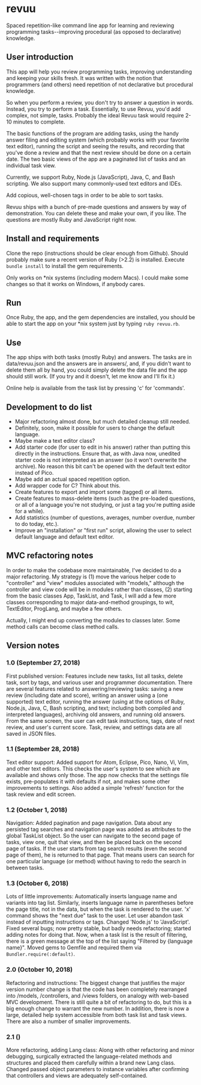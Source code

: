 # revuu
Spaced repetition-like command line app for learning and reviewing programming
tasks--improving procedural (as opposed to declarative) knowledge.

## User introduction

This app will help you review programming tasks, improving understanding and
keeping your skills fresh. It was written with the notion that programmers (and
others) need repetition of not declarative but procedural knowledge.

So when you perform a review, you don't try to answer a question in words.
Instead, you try to perform a task. Essentially, to use Revuu, you'd add
complex, not simple, tasks. Probably the ideal Revuu task would require
2-10 minutes to complete.

The basic functions of the program are adding tasks, using the handy answer
filing and editing system (which probably works with your favorite text editor),
running the script and seeing the results, and recording that you've done a
review and that the next review should be done on a certain date. The two basic
views of the app are a paginated list of tasks and an individual task view.

Currently, we support Ruby, Node.js (JavaScript), Java, C, and Bash scripting.
We also support many commonly-used text editors and IDEs.

Add copious, well-chosen tags in order to be able to sort tasks.

Revuu ships with a bunch of pre-made questions and answers by way of
demonstration. You can delete these and make your own, if you like. The
questions are mostly Ruby and JavaScript right now.

## Install and requirements
Clone the repo (instructions should be clear enough from Github). Should
probably make sure a recent version of Ruby (>2.2) is installed. Execute
`bundle install` to install the gem requirements.

Only works on \*nix systems (including modern Macs). I could make some changes
so that it works on Windows, if anybody cares.

## Run
Once Ruby, the app, and the gem dependencies are installed, you should be able
to start the app on your \*nix system just by typing `ruby revuu.rb`.

## Use
The app ships with both tasks (mostly Ruby) and answers. The tasks are in
data/revuu.json and the answers are in answers/, and, if you didn't want to
delete them all by hand, you could simply delete the data file and the app
should still work. (If you try and it doesn't, let me know and I'll fix it.)

Online help is available from the task list by pressing 'c' for 'commands'.

## Development to do list

* Major refactoring almost done, but much detailed cleanup still needed.
* Definitely, soon, make it possible for users to change the default language. 
* Maybe make a text editor class?
* Add starter code (for user to edit in his answer) rather than putting this
directly in the instructions. Ensure that, as with Java now, unedited starter
code is not interpreted as an answer (so it won't overwrite the archive). No
reason this bit can't be opened with the default text editor instead of Pico.
* Maybe add an actual spaced repetition option.
* Add wrapper code for C? Think about this.
* Create features to export and import some (tagged) or all items.
* Create features to mass-delete items (such as the pre-loaded questions, or
all of a language you're not studying, or just a tag you're putting aside for
a while).
* Add statistics (number of questions, averages, number overdue, number to do
today, etc.).
* Improve an "installation" or "first run" script, allowing the user to select
default language and default text editor.

## MVC refactoring notes

In order to make the codebase more maintainable, I've decided to do a major
refactoring. My strategy is (1) move the various helper code to "controller"
and "view" modules associated with "models," although the controller and view
code will be in modules rather than classes, (2) starting from the basic
classes App, TaskList, and Task, I will add a few more classes corresponding
to major data-and-method groupings, to wit, TextEditor, ProgLang, and maybe a
few others.

Actually, I might end up converting the modules to classes later. Some method
calls can become class method calls.

## Version notes

### 1.0 (September 27, 2018)
First published version: Features include new tasks, list all tasks, delete
task, sort by tags, and various user and programmer documentation. There are
several features related to answering/reviewing tasks: saving a new review
(including date and score), writing an answer using a (one supported) text
editor, running the answer (using at the options of Ruby, Node.js, Java, C,
Bash scripting, and text; including both compiled and interpreted languages),
archiving old answers, and running old answers. From the same screen, the user
can edit task instructions, tags, date of next review, and user's current
score. Task, review, and settings data are all saved in JSON files.

### 1.1 (September 28, 2018)
Text editor support:
Added support for Atom, Eclipse, Pico, Nano, Vi, Vim, and other text editors.
This checks the user's system to see which are available and shows only those.
The app now checks that the settings file exists, pre-populates it with
defaults if not, and makes some other improvements to settings. Also added a
simple 'refresh' function for the task review and edit screen.

### 1.2 (October 1, 2018)
Navigation:
Added pagination and page navigation. Data about any persisted tag searches
and navigation page was added as attributes to the global TaskList object. So
the user can navigate to the second page of tasks, view one, quit that view,
and then be placed back on the second page of tasks. If the user starts from
tag search results (even the second page of them), he is returned to that page.
That means users can search for one particular language (or method) without
having to redo the search in between tasks.

### 1.3 (October 6, 2018)
Lots of little improvements:
Automatically inserts language name and variants into tag list. Similarly,
inserts language name in parentheses before the page title, not in the data,
but when the task is rendered to the user. 'x' command shows the "next due"
task to the user. Let user abandon task instead of inputting instructions or
tags. Changed 'Node.js' to 'JavaScript'. Fixed several bugs; now pretty
stable, but badly needs refactoring; started adding notes for doing that.
Now, when a task list is the result of filtering, there is a green message
at the top of the list saying "Filtered by {language name}". Moved gems to
Gemfile and required them via `Bundler.require(:default)`.

### 2.0 (October 10, 2018)
Refactoring and instructions:
The biggest change that justifies the major version number change is that
the code has been completely rearranged into /models, /controllers, and 
/views folders, on analogy with web-based MVC development. There is still
quite a bit of refactoring to do, but this is a big enough change to warrant
the new number. In addition, there is now a large, detailed help system
accessible from both task list and task views. There are also a number of
smaller improvements.

### 2.1 ()
More refactoring, adding Lang class:
Along with other refactoring and minor debugging, surgically extracted the
language-related methods and structures and placed them carefully within a
brand new Lang class. Changed passed object parameters to instance variables
after confirming that controllers and views are adequately self-contained.
